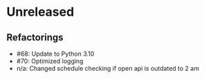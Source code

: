 # Unreleased

## Refactorings

* #68: Update to Python 3.10
* #70: Optimized logging
* n/a: Changed schedule checking if open api is outdated to 2 am
